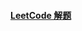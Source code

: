 #### [LeetCode 解题](https://github.com/austenyad/interview/blob/master/%E6%95%B0%E6%8D%AE%E7%BB%93%E6%9E%84%E5%92%8C%E7%AE%97%E6%B3%95/LeetCode/LeetCode.md)

